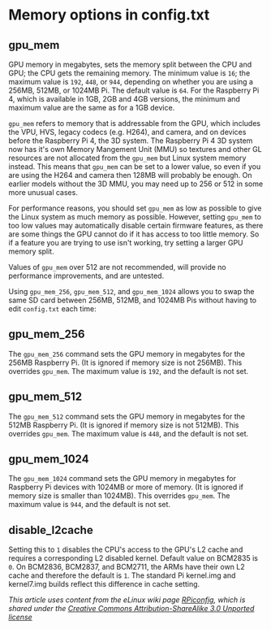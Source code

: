 # Memory options in config.txt

## gpu_mem

GPU memory in megabytes, sets the memory split between the CPU and GPU; the CPU gets the remaining memory. The minimum value is `16`; the maximum value is `192`, `448`, or `944`, depending on whether you are using a 256MB, 512MB, or 1024MB Pi. The default value is `64`. For the Raspberry Pi 4, which is available in 1GB, 2GB and 4GB versions, the minimum and maximum value are the same as for a 1GB device.

`gpu_mem` refers to memory that is addressable from the GPU, which includes the VPU, HVS, legacy codecs (e.g. H264), and camera, and on devices before the Raspberry Pi 4, the 3D system. The Raspberry Pi 4 3D system now has it's own Memory Mangement Unit (MMU) so textures and other GL resources are not allocated from the `gpu_mem` but Linux system memory instead. This means that `gpu_mem` can be set to a lower value, so even if you are using the H264 and camera then 128MB will probably be enough. On earlier models without the 3D MMU, you may need up to 256 or 512 in some more unusual cases. 

For performance reasons, you should set `gpu_mem` as low as possible to give the Linux system as much memory as possible. However, setting `gpu_mem` to too low values may automatically disable certain firmware features, as there are some things the GPU cannot do if it has access to too little memory. So if a feature you are trying to use isn't working, try setting a larger GPU memory split.

Values of `gpu_mem` over 512 are not recommended, will provide no performance improvements, and are untested.

Using `gpu_mem_256`, `gpu_mem_512`, and `gpu_mem_1024` allows you to swap the same SD card between 256MB, 512MB, and 1024MB Pis without having to edit `config.txt` each time:

## gpu_mem_256

The `gpu_mem_256` command sets the GPU memory in megabytes for the 256MB Raspberry Pi. (It is ignored if memory size is not 256MB). This overrides `gpu_mem`. The maximum value is `192`, and the default is not set.

## gpu_mem_512

The `gpu_mem_512` command sets the GPU memory in megabytes for the 512MB Raspberry Pi. (It is ignored if memory size is not 512MB). This overrides `gpu_mem`. The maximum value is `448`, and the default is not set.

## gpu_mem_1024

The `gpu_mem_1024` command sets the GPU memory in megabytes for Raspberry Pi devices with 1024MB or more of memory. (It is ignored if memory size is smaller than 1024MB). This overrides `gpu_mem`. The maximum value is `944`, and the default is not set.

## disable_l2cache

Setting this to `1` disables the CPU's access to the GPU's L2 cache and requires a corresponding L2 disabled kernel. Default value on BCM2835 is `0`. On BCM2836, BCM2837, and BCM2711, the ARMs have their own L2 cache and therefore the default is `1`.
The standard Pi kernel.img and kernel7.img builds reflect this difference in cache setting.

*This article uses content from the eLinux wiki page [RPiconfig](http://elinux.org/RPiconfig), which is shared under the [Creative Commons Attribution-ShareAlike 3.0 Unported license](http://creativecommons.org/licenses/by-sa/3.0/)*
